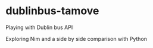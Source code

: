 # dublinbus-tamove
Playing with Dublin bus API

Exploring Nim and a side by side comparison with Python
